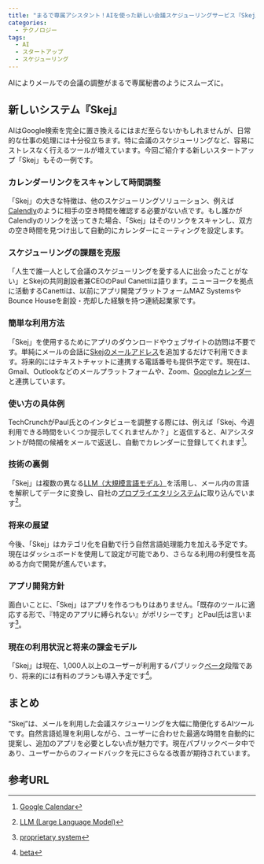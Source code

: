 ```yaml
---
title: "まるで専属アシスタント！AIを使った新しい会議スケジューリングサービス『Skej』とは？"
categories:
  - テクノロジー
tags:
  - AI
  - スタートアップ
  - スケジューリング
---
```

AIによりメールでの会議の調整がまるで専属秘書のようにスムーズに。

## 新しいシステム『Skej』
AIはGoogle検索を完全に置き換えるにはまだ至らないかもしれませんが、日常的な仕事の処理には十分役立ちます。特に会議のスケジューリングなど、容易にストレスなく行えるツールが増えています。今回ご紹介する新しいスタートアップ「Skej」もその一例です。

### カレンダーリンクをスキャンして時間調整
「Skej」の大きな特徴は、他のスケジューリングソリューション、例えば[Calendly](https://calendly.com/)のように相手の空き時間を確認する必要がない点です。もし誰かがCalendlyのリンクを送ってきた場合、「Skej」はそのリンクをスキャンし、双方の空き時間を見つけ出して自動的にカレンダーにミーティングを設定します。

### スケジューリングの課題を克服
「人生で誰一人として会議のスケジューリングを愛する人に出会ったことがない」とSkejの共同創設者兼CEOのPaul Canettiは語ります。ニューヨークを拠点に活動するCanettiは、以前にアプリ開発プラットフォームMAZ SystemsやBounce Houseを創設・売却した経験を持つ連続起業家です。

### 簡単な利用方法
「Skej」を使用するためにアプリのダウンロードやウェブサイトの訪問は不要です。単純にメールの会話に[Skejのメールアドレス](mailto:skej@example.com)を追加するだけで利用できます。将来的にはテキストチャットに連携する電話番号も提供予定です。現在は、Gmail、Outlookなどのメールプラットフォームや、Zoom、[Googleカレンダー](https://www.google.com/calendar/render?hl=ja)と連携しています。

### 使い方の具体例
TechCrunchがPaul氏とのインタビューを調整する際には、例えば「Skej、今週利用できる時間をいくつか提示してくれませんか？」と返信すると、AIアシスタントが時間の候補をメールで返送し、自動でカレンダーに登録してくれます[^1]。

### 技術の裏側
「Skej」は複数の異なる[LLM（大規模言語モデル）](https://atmarkit.itmedia.co.jp/ait/articles/2303/13/news013.html)を活用し、メール内の言語を解釈してデータに変換し、自社の[プロプライエタリシステム](https://japan.zdnet.com/glossary/exp/%E3%83%97%E3%83%AD%E3%83%97%E3%83%A9%E3%82%A4%E3%82%A8%E3%82%BF%E3%83%AA%E3%82%B7%E3%82%B9%E3%83%86%E3%83%A0/?s=4#:~:text=%E3%83%97%E3%83%AD%E3%83%97%E3%83%A9%E3%82%A4%E3%82%A8%E3%82%BF%E3%83%AA%E3%82%B7%E3%82%B9%E3%83%86%E3%83%A0%E3%81%A8%E3%81%AF%E3%80%81%E3%82%BD%E3%83%BC%E3%82%B9,%E3%80%8C%E3%83%97%E3%83%AD%E3%83%97%E3%83%A9%E3%82%A4%E3%82%A8%E3%82%BF%E3%83%AA%E3%80%8D%E3%81%AA%E3%81%A9%E3%81%A8%E5%91%BC%E3%81%B0%E3%82%8C%E3%82%8B%E3%80%82)に取り込んでいます[^2]。

### 将来の展望
今後、「Skej」はカテゴリ化を自動で行う自然言語処理能力を加える予定です。現在はダッシュボードを使用して設定が可能であり、さらなる利用の利便性を高める方向で開発が進んでいます。

### アプリ開発方針
面白いことに、「Skej」はアプリを作るつもりはありません。「既存のツールに適応する形で、『特定のアプリに縛られない』がポリシーです」とPaul氏は言います[^3]。

### 現在の利用状況と将来の課金モデル
「Skej」は現在、1,000人以上のユーザーが利用するパブリック[ベータ](http://betamotor.jp/)段階であり、将来的には有料のプランも導入予定です[^4]。

## まとめ
“Skej”は、メールを利用した会議スケジューリングを大幅に簡便化するAIツールです。自然言語処理を利用しながら、ユーザーに合わせた最適な時間を自動的に提案し、追加のアプリを必要としない点が魅力です。現在パブリックベータ中であり、ユーザーからのフィードバックを元にさらなる改善が期待されています。

## 参考URL
[^1]:[Google Calendar](https://www.google.com/calendar/render?hl=ja)
[^2]:[LLM (Large Language Model)](https://atmarkit.itmedia.co.jp/ait/articles/2303/13/news013.html)
[^3]:[proprietary system](https://japan.zdnet.com/glossary/exp/%E3%83%97%E3%83%AD%E3%83%97%E3%83%A9%E3%82%A4%E3%82%A8%E3%82%BF%E3%83%AA%E3%82%B7%E3%82%B9%E3%83%86%E3%83%A0/?s=4#:~:text=%E3%83%97%E3%83%AD%E3%83%97%E3%83%A9%E3%82%A4%E3%82%A8%E3%82%BF%E3%83%AA%E3%82%B7%E3%82%B9%E3%83%86%E3%83%A0%E3%81%A8%E3%81%AF%E3%80%81%E3%82%BD%E3%83%BC%E3%82%B9,%E3%80%8C%E3%83%97%E3%83%AD%E3%83%97%E3%83%A9%E3%82%A4%E3%82%A8%E3%82%BF%E3%83%AA%E3%80%8D%E3%81%AA%E3%81%A9%E3%81%A8%E5%91%BC%E3%81%B0%E3%82%8C%E3%82%8B%E3%80%82)
[^4]:[beta](http://betamotor.jp/)
[^5]:[EA (Executive Assistant)](https://www.accenture.com/jp-ja/blogs/japan-careers-blog/ea)
[^6]:[Calendar](https://calendly.com/)


